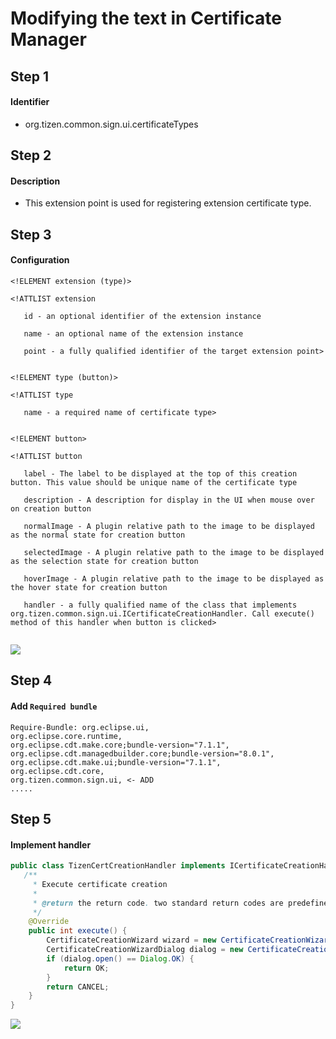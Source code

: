 # Modifying the text in Certificate Manager

## Step 1

#### Identifier
- org.tizen.common.sign.ui.certificateTypes

## Step 2

#### Description
- This extension point is used for registering extension certificate type.

## Step 3

#### Configuration
```text
<!ELEMENT extension (type)>

<!ATTLIST extension

   id - an optional identifier of the extension instance

   name - an optional name of the extension instance

   point - a fully qualified identifier of the target extension point>


<!ELEMENT type (button)>

<!ATTLIST type

   name - a required name of certificate type>


<!ELEMENT button> 

<!ATTLIST button

   label - The label to be displayed at the top of this creation button. This value should be unique name of the certificate type

   description - A description for display in the UI when mouse over on creation button

   normalImage - A plugin relative path to the image to be displayed as the normal state for creation button

   selectedImage - A plugin relative path to the image to be displayed as the selection state for creation button

   hoverImage - A plugin relative path to the image to be displayed as the hover state for creation button

   handler - a fully qualified name of the class that implements org.tizen.common.sign.ui.ICertificateCreationHandler. Call execute() method of this handler when button is clicked>
     
```

![](/docs/image/cert-ext.png )

## Step 4

#### Add `Required bundle`
```text
Require-Bundle: org.eclipse.ui,
org.eclipse.core.runtime,
org.eclipse.cdt.make.core;bundle-version="7.1.1",
org.eclipse.cdt.managedbuilder.core;bundle-version="8.0.1",
org.eclipse.cdt.make.ui;bundle-version="7.1.1",
org.eclipse.cdt.core,
org.tizen.common.sign.ui, <- ADD
.....
```

## Step 5

#### Implement handler
```java
public class TizenCertCreationHandler implements ICertificateCreationHandler {
   /**
     * Execute certificate creation
     *
     * @return the return code. two standard return codes are predefined, OK and CANCEL.
     */
    @Override
    public int execute() {
        CertificateCreationWizard wizard = new CertificateCreationWizard();
        CertificateCreationWizardDialog dialog = new CertificateCreationWizardDialog(SWTUtil.getShell(), wizard);
        if (dialog.open() == Dialog.OK) {
            return OK;
        }
        return CANCEL;
    }
}
```

![](/docs/image/cert-ext-1.png )
